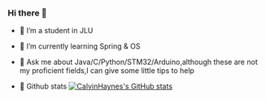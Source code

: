 ### Hi there 👋

- 🔭 I’m a student in JLU
- 🌱 I’m currently learning Spring & OS
- 💬 Ask me about Java/C/Python/STM32/Arduino,although these are not my proficient fields,I can give some little tips to help

- :star2: Github stats
[![CalvinHaynes's GitHub stats](https://github-readme-stats.vercel.app/api?username=CalvinHaynes)](https://github.com/anuraghazra/github-readme-stats)

